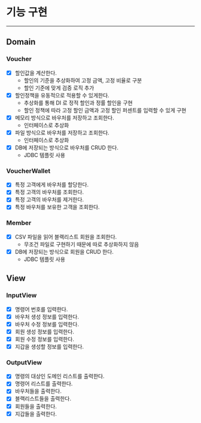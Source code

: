 # 기능 구현

---

## Domain
### Voucher
- [x] 할인값을 계산한다.
  - 할인의 기준을 추상화하여 고정 금액, 고정 비율로 구분
  - 할인 기준에 맞게 검증 로직 추가
- [x] 할인정책을 유동적으로 적용할 수 있게한다.
  - 추상화를 통해 DI 로 정적 할인과 정률 할인을 구현
  - 할인 정책에 따라 고정 할인 금액과 고정 할인 퍼센트를 입력할 수 있게 구현
- [x] 메모리 방식으로 바우처를 저장하고 조회한다.
  - 인터페이스로 추상화
- [x] 파일 방식으로 바우처를 저장하고 조회한다.
  - 인터페이스로 추상화
- [x] DB에 저장되는 방식으로 바우처를 CRUD 한다.
  - JDBC 템플릿 사용

### VoucherWallet
- [x] 특정 고객에게 바우처를 할당한다.
- [x] 특정 고객의 바우처를 조회한다.
- [x] 특정 고객의 바우처를 제거한다.
- [x] 특정 바우처를 보유한 고객을 조회한다.

### Member
- [x] CSV 파일을 읽어 블랙리스트 회원을 조회한다.
  - 무조건 파일로 구현하기 때문에 따로 추상화하지 않음
- [x] DB에 저장되는 방식으로 회원을 CRUD 한다.
  - JDBC 템플릿 사용

## View
### InputView
- [x] 명령어 번호를 입력한다.
- [x] 바우처 생성 정보를 입력한다.
- [x] 바우처 수정 정보를 입력한다.
- [x] 회원 생성 정보를 입력한다.
- [x] 회원 수정 정보를 입력한다.
- [x] 지갑을 생성할 정보를 입력한다.

### OutputView
- [x] 명령의 대상인 도메인 리스트를 출력한다.
- [x] 명령어 리스트를 출력한다.
- [x] 바우처들을 출력한다.
- [x] 블랙리스트들을 출력한다.
- [x] 회원들을 출력한다.
- [x] 지갑들을 출력한다.
